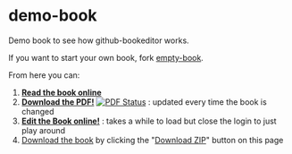 demo-book
=========

Demo book to see how github-bookeditor works. 

If you want to start your own book, fork [empty-book](http://oerpub.github.io/github-bookeditor/#repo/oerpub/empty-book).

From here you can:

1. **[Read the book online](http://oerpub.github.io/demo-book)** 
2. **[Download the PDF!](http://pdf.oerpub.org/oerpub/demo-book/)** [![PDF Status](http://pdf.oerpub.org/oerpub/demo-book.png)](http://pdf.oerpub.org/oerpub/demo-book/) : updated every time the book is changed
3. **[Edit the Book online!](http://oerpub.github.io/github-bookeditor/#repo/oerpub/demo-book)** : takes a while to load but close the login to just play around
4. [Download the book](https://github.com/oerpub/demo-book/archive/gh-pages.zip) by clicking the "[Download ZIP](https://github.com/oerpub/demo-book/archive/gh-pages.zip)" button on this page


